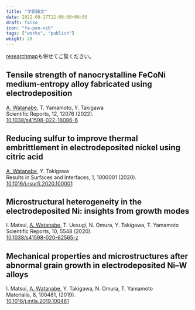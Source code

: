 ```yaml
---
title: "学術論文"
date: 2022-09-17T12:00:00+09:00
draft: false
icon: "fa-pen-nib"
tags: ["works", "publish"]
weight: 20
---
```


[researchmap](https://researchmap.jp/atsuyaw)も併せてご覧ください。

## Tensile strength of nanocrystalline FeCoNi medium-entropy alloy fabricated using electrodeposition
<u>A. Watanabe</u>, T. Yamamoto, Y. Takigawa  
Scientific Reports, 12, 12076 (2022).  
<i class="ai ai-doi ai"></i> [10.1038/s41598-022-16086-6](https://doi.org/10.1038/s41598-022-16086-6) <i class="ai ai-open-access ai" style="color:#F68212"></i>

## Reducing sulfur to improve thermal embrittlement in electrodeposited nickel using citric acid
<u>A. Watanabe</u>, Y. Takigawa  
Results in Surfaces and Interfaces, 1, 1000001 (2020).  
<i class="ai ai-doi ai"></i> [10.1016/j.rsurfi.2020.100001](https://doi.org/10.1016/j.rsurfi.2020.100001) <i class="ai ai-open-access ai" style="color:#F68212"></i>


## Microstructural heterogeneity in the electrodeposited Ni: insights from growth modes  
I. Matsui, <u>A. Watanabe</u>, T. Uesugi, N. Omura, Y. Takigawa, T. Yamamoto  
Scientific Reports, 10, 5548 (2020).  
<i class="ai ai-doi ai"></i> [10.1038/s41598-020-62565-z](https://doi.org/10.1038/s41598-020-62565-z) <i class="ai ai-open-access ai" style="color:#F68212"></i>

## Mechanical properties and microstructures after abnormal grain growth in electrodeposited Ni–W alloys  
I. Matsui, <u>A. Watanabe</u>, Y. Takigawa, N. Omura, T. Yamamoto  
Materialia, 8, 100481, (2019).  
<i class="ai ai-doi ai"></i> [10.1016/j.mtla.2019.100481](https://doi.org/10.1016/j.mtla.2019.100481) <i class="ai ai-closed-access ai"></i>